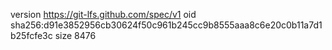 version https://git-lfs.github.com/spec/v1
oid sha256:d91e3852956cb30624f50c961b245cc9b8555aaa8c6e20c0b11a7d1b25fcfe3c
size 8476
